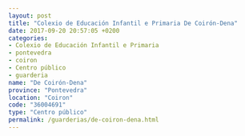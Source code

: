 ```yaml
---
layout: post
title: "Colexio de Educación Infantil e Primaria De Coirón-Dena"
date: 2017-09-20 20:57:05 +0200
categories:
- Colexio de Educación Infantil e Primaria
- pontevedra
- coiron
- Centro público
- guarderia
name: "De Coirón-Dena"
province: "Pontevedra"
location: "Coiron"
code: "36004691"
type: "Centro público"
permalink: /guarderias/de-coiron-dena.html
---
```

